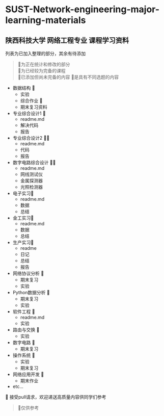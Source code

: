 # SUST-Network-engineering-major-learning-materials
## 陕西科技大学 网络工程专业 课程学习资料

列表为已加入整理的部分，其余有待添加  
> 🫥为正在统计和修改的部分  
> 🥰为已经较为完备的课程  
> 🤔已添加但尚未完备的内容
> 🧐是具有不同选题的内容
* 数据结构 🤔
  * 实验
  * 综合作业 🧐
  * 期末复习资料
* 专业综合设计1 🫥
  * readme.md
  * 解决代码
  * 报告
* 专业综合设计2 🤔🧐
  * readme.md
  * 代码
  * 报告
* 数字电路综合设计 🤔🧐
  * readme.md
  * 网线测试仪
  * 金属探测器
  * 光照检测器  <span style='color: #fff3; font-size: 0.8em;margin-left: 1em;font-style: italic;'>（区别于太阳方向检测器）</span>
* 电子实习🫥
  * readme.md
  * 数据
  * 总结
* 金工实习🫥
  * readme.md
  * 数据
  * 总结
* 生产实习🫥
  * readme
  * 日记
  * 总结
  * 报告
* 网络协议分析 🥰
  * 期末复习
  * 实验
* Python数据分析 🥰
  * 期末复习
  * 实验
* 软件工程 🫥
  * readme.md
  * 实验
* 路由与交换 🤔
  * 实验
* 数字电路 🤔
  * 期末复习
* 操作系统 🥰
  * 实验
  * 期末复习
* 网络应用开发 🤔
  * 期末作业 
* etc...

🤗 接受pull请求，欢迎递送高质量内容供同学们参考



> 🥳仅供参考
